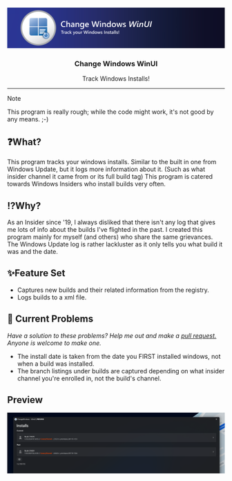 ![](https://github.com/haiku-balls/changeWindows-WinUI/blob/master/Assets/haikuChangeWindowsBanner.png)
<div align="center">
  <h3>Change Windows WinUI</h3>
  <p>Track Windows Installs!</p>
</div>

---

> [!NOTE]
> This program is really rough; while the code might work, it's not good by any means. ;-)

## ❓What?
This program tracks your windows installs. Similar to the built in one from Windows Update, but it logs more information about it. (Such as what insider channel it came from or its full build tag)
This program is catered towards Windows Insiders who install builds very often. 

## ⁉️Why?
As an Insider since '19, I always disliked that there isn't any log that gives me lots of info about the builds I've flighted in the past. I created this program mainly for myself (and others) who share the same grievances. The Windows Update log is rather lackluster as it only tells you what build it was and the date.

## ✨Feature Set
- Captures new builds and their related information from the registry.
- Logs builds to a xml file.

## 🚧 Current Problems
*Have a solution to these problems? Help me out and make a [pull request.](https://github.com/haiku-balls/changeWindows-WinUI/pulls) Anyone is welcome to make one.*
- The install date is taken from the date you FIRST installed windows, not when a build was installed.
- The branch listings under builds are captured depending on what insider channel you're enrolled in, not the build's channel.

## Preview
![](https://github.com/haiku-balls/changeWindows-WinUI/blob/master/Assets/changeWindowsPreview.png)
